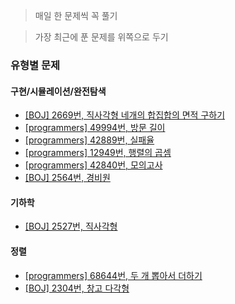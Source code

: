 > 매일 한 문제씩 꼭 풀기

> 가장 최근에 푼 문제를 위쪽으로 두기

### 유형별 문제
#### 구현/시뮬레이션/완전탐색
* [[BOJ] 2669번, 직사각형 네개의 합집합의 면적 구하기](/BOJ/2669.cpp)
* [[programmers] 49994번, 방문 길이](/programmers/49994.cpp)
* [[programmers] 42889번, 실패율](/programmers/42889.cpp)
* [[programmers] 12949번, 행렬의 곱셈](/programmers/12949.cpp)
* [[programmers] 42840번, 모의고사](/programmers/42840.cpp)
* [[BOJ] 2564번, 경비원](/BOJ/2564.cpp)
#### 기하학
* [[BOJ] 2527번, 직사각형](/BOJ/2527.cpp)
#### 정렬
* [[programmers] 68644번, 두 개 뽑아서 더하기](/programmers/68644.cpp)
* [[BOJ] 2304번, 창고 다각형](/BOJ/2304.cpp)